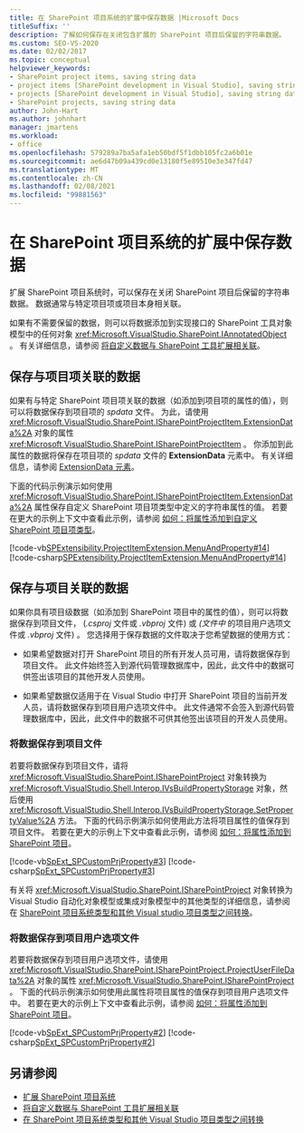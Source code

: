 ```yaml
---
title: 在 SharePoint 项目系统的扩展中保存数据 |Microsoft Docs
titleSuffix: ''
description: 了解如何保存在关闭包含扩展的 SharePoint 项目后保留的字符串数据。
ms.custom: SEO-VS-2020
ms.date: 02/02/2017
ms.topic: conceptual
helpviewer_keywords:
- SharePoint project items, saving string data
- project items [SharePoint development in Visual Studio], saving string data
- projects [SharePoint development in Visual Studio], saving string data
- SharePoint projects, saving string data
author: John-Hart
ms.author: johnhart
manager: jmartens
ms.workload:
- office
ms.openlocfilehash: 579289a7ba5afa1eb50bdf5f1dbb105fc2a6b01e
ms.sourcegitcommit: ae6d47b09a439cd0e13180f5e89510e3e347fd47
ms.translationtype: MT
ms.contentlocale: zh-CN
ms.lasthandoff: 02/08/2021
ms.locfileid: "99881563"
---
```

# <a name="save-data-in-extensions-of-the-sharepoint-project-system"></a>在 SharePoint 项目系统的扩展中保存数据
  扩展 SharePoint 项目系统时，可以保存在关闭 SharePoint 项目后保留的字符串数据。 数据通常与特定项目项或项目本身相关联。

 如果有不需要保留的数据，则可以将数据添加到实现接口的 SharePoint 工具对象模型中的任何对象 <xref:Microsoft.VisualStudio.SharePoint.IAnnotatedObject> 。 有关详细信息，请参阅 [将自定义数据与 SharePoint 工具扩展相关联](../sharepoint/associating-custom-data-with-sharepoint-tools-extensions.md)。

## <a name="save-data-that-is-associated-with-a-project-item"></a>保存与项目项关联的数据
 如果有与特定 SharePoint 项目项关联的数据（如添加到项目项的属性的值），则可以将数据保存到项目项的 *spdata* 文件。 为此，请使用 <xref:Microsoft.VisualStudio.SharePoint.ISharePointProjectItem.ExtensionData%2A> 对象的属性 <xref:Microsoft.VisualStudio.SharePoint.ISharePointProjectItem> 。 你添加到此属性的数据将保存在项目项的 *spdata* 文件的 **ExtensionData** 元素中。 有关详细信息，请参阅 [ExtensionData 元素](../sharepoint/extensiondata-element.md)。

 下面的代码示例演示如何使用 <xref:Microsoft.VisualStudio.SharePoint.ISharePointProjectItem.ExtensionData%2A> 属性保存自定义 SharePoint 项目项类型中定义的字符串属性的值。 若要在更大的示例上下文中查看此示例，请参阅 [如何：将属性添加到自定义 SharePoint 项目项类型](../sharepoint/how-to-add-a-property-to-a-custom-sharepoint-project-item-type.md)。

 [!code-vb[SPExtensibility.ProjectItemExtension.MenuAndProperty#14](../sharepoint/codesnippet/VisualBasic/projectitemmenuandproperty/extension/projectitemtypeproperty.vb#14)]
 [!code-csharp[SPExtensibility.ProjectItemExtension.MenuAndProperty#14](../sharepoint/codesnippet/CSharp/projectitemmenuandproperty/extension/projectitemtypeproperty.cs#14)]

## <a name="save-data-that-is-associated-with-a-project"></a>保存与项目关联的数据
 如果你具有项目级数据（如添加到 SharePoint 项目中的属性的值），则可以将数据保存到项目文件， (*.csproj* 文件或 *.vbproj* 文件) 或 *(文件中* 的项目用户选项文件或 *.vbproj* 文件) 。 您选择用于保存数据的文件取决于您希望数据的使用方式：

- 如果希望数据对打开 SharePoint 项目的所有开发人员可用，请将数据保存到项目文件。 此文件始终签入到源代码管理数据库中，因此，此文件中的数据可供签出该项目的其他开发人员使用。

- 如果希望数据仅适用于在 Visual Studio 中打开 SharePoint 项目的当前开发人员，请将数据保存到项目用户选项文件中。 此文件通常不会签入到源代码管理数据库中，因此，此文件中的数据不可供其他签出该项目的开发人员使用。

### <a name="save-data-to-the-project-file"></a>将数据保存到项目文件
 若要将数据保存到项目文件，请将 <xref:Microsoft.VisualStudio.SharePoint.ISharePointProject> 对象转换为 <xref:Microsoft.VisualStudio.Shell.Interop.IVsBuildPropertyStorage> 对象，然后使用 <xref:Microsoft.VisualStudio.Shell.Interop.IVsBuildPropertyStorage.SetPropertyValue%2A> 方法。 下面的代码示例演示如何使用此方法将项目属性的值保存到项目文件。 若要在更大的示例上下文中查看此示例，请参阅 [如何：将属性添加到 SharePoint 项目](../sharepoint/how-to-add-a-property-to-sharepoint-projects.md)。

 [!code-vb[SpExt_SPCustomPrjProperty#3](../sharepoint/codesnippet/VisualBasic/customspproperty/customproperty.vb#3)]
 [!code-csharp[SpExt_SPCustomPrjProperty#3](../sharepoint/codesnippet/CSharp/customspproperty/customproperty.cs#3)]

 有关将 <xref:Microsoft.VisualStudio.SharePoint.ISharePointProject> 对象转换为 Visual Studio 自动化对象模型或集成对象模型中的其他类型的详细信息，请参阅在 [SharePoint 项目系统类型和其他 Visual studio 项目类型之间转换](../sharepoint/converting-between-sharepoint-project-system-types-and-other-visual-studio-project-types.md)。

### <a name="save-data-to-the-project-user-option-file"></a>将数据保存到项目用户选项文件
 若要将数据保存到项目用户选项文件，请使用 <xref:Microsoft.VisualStudio.SharePoint.ISharePointProject.ProjectUserFileData%2A> 对象的属性 <xref:Microsoft.VisualStudio.SharePoint.ISharePointProject> 。 下面的代码示例演示如何使用此属性将项目属性的值保存到项目用户选项文件中。 若要在更大的示例上下文中查看此示例，请参阅 [如何：将属性添加到 SharePoint 项目](../sharepoint/how-to-add-a-property-to-sharepoint-projects.md)。

 [!code-vb[SpExt_SPCustomPrjProperty#2](../sharepoint/codesnippet/VisualBasic/customspproperty/customproperty.vb#2)]
 [!code-csharp[SpExt_SPCustomPrjProperty#2](../sharepoint/codesnippet/CSharp/customspproperty/customproperty.cs#2)]

## <a name="see-also"></a>另请参阅
- [扩展 SharePoint 项目系统](../sharepoint/extending-the-sharepoint-project-system.md)
- [将自定义数据与 SharePoint 工具扩展相关联](../sharepoint/associating-custom-data-with-sharepoint-tools-extensions.md)
- [在 SharePoint 项目系统类型和其他 Visual Studio 项目类型之间转换](../sharepoint/converting-between-sharepoint-project-system-types-and-other-visual-studio-project-types.md)
